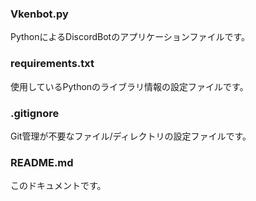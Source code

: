 ### Vkenbot.py
PythonによるDiscordBotのアプリケーションファイルです。

### requirements.txt
使用しているPythonのライブラリ情報の設定ファイルです。

### .gitignore
Git管理が不要なファイル/ディレクトリの設定ファイルです。

### README.md
このドキュメントです。
